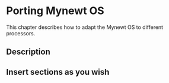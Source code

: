 # Porting Mynewt OS


This chapter describes how to adapt the Mynewt OS to different processors. 


## Description


## Insert sections as you wish


